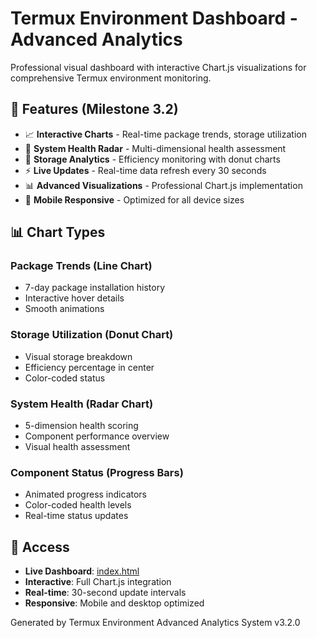 # Termux Environment Dashboard - Advanced Analytics

Professional visual dashboard with interactive Chart.js visualizations for comprehensive Termux environment monitoring.

## 🚀 Features (Milestone 3.2)

- 📈 **Interactive Charts** - Real-time package trends, storage utilization
- 🏥 **System Health Radar** - Multi-dimensional health assessment  
- 💾 **Storage Analytics** - Efficiency monitoring with donut charts
- ⚡ **Live Updates** - Real-time data refresh every 30 seconds
- 📊 **Advanced Visualizations** - Professional Chart.js implementation
- 📱 **Mobile Responsive** - Optimized for all device sizes

## 📊 Chart Types

### Package Trends (Line Chart)
- 7-day package installation history
- Interactive hover details
- Smooth animations

### Storage Utilization (Donut Chart)  
- Visual storage breakdown
- Efficiency percentage in center
- Color-coded status

### System Health (Radar Chart)
- 5-dimension health scoring
- Component performance overview
- Visual health assessment

### Component Status (Progress Bars)
- Animated progress indicators
- Color-coded health levels
- Real-time status updates

## 🎯 Access

- **Live Dashboard**: [index.html](index.html)
- **Interactive**: Full Chart.js integration
- **Real-time**: 30-second update intervals
- **Responsive**: Mobile and desktop optimized

Generated by Termux Environment Advanced Analytics System v3.2.0
